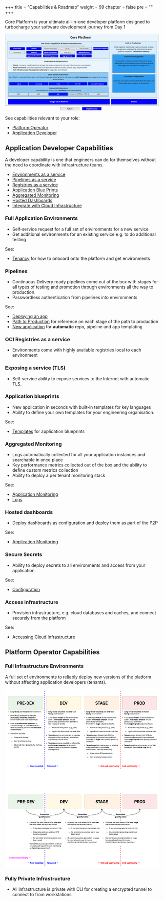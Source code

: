 +++
title = "Capabilities & Roadmap"
weight = 99
chapter = false
pre = ""
+++

Core Platform is your ultimate all-in-one developer platform designed to turbocharge your software development journey from Day 1

![overview.png](overview.png)

See capabilities relevant to your role:

* [Platform Operator](#platform-operator-capabilities)
* [Application Developer](#application-developer-capabilities)

## Application Developer Capabilities

A developer capability is one that engineers can do for themselves without the need
to coordinate with infrastructure teams.

* [Environments as a service](#full-application-environments)
* [Pipelines as a service](#pipelines)
* [Registries as a service](#oci-registries-as-a-service)
* [Application Blue Prints](#application-blueprints)
* [Aggregated Monitoring](#aggregated-monitoring)
* [Hosted Dashboards](#hosted-dashboards)
* [Integrate with Cloud Infrastructure](#access-infrastructure)

### Full Application Environments

* Self-service request for a full set of environments for a new service
* Get additional environments for an existing service e.g. to do additional testing

See:

* [Tenancy](/app/tenancy/) for how to onboard onto the platform and get environments

### Pipelines

* Continuous Delivery ready pipelines come out of the box with stages for all types of testing
and promotion through environments all the way to production.
* Passwordless authentication from pipelines into environments

See:

* [Deploying an app](/app/)
* [Path to Production](/p2p/) for reference on each stage of the path to production
* [New application](/app/new-app/) for **automatic** repo, pipeline and app templating

### OCI Registries as a service

* Environments come with highly available registries local to each environment

### Exposing a service (TLS)

* Self-service ability to expose services to the Internet with automatic TLS.

### Application blueprints

* New application in seconds with built-in templates for key languages
* Ability to define your own templates for your engineering organisation.

See:

* [Templates](/reference/software-templates/) for application blueprints

### Aggregated Monitoring

* Logs automatically collected for all your application instances and searchable in once place
* Key performance metrics collected out of the box and the ability to define custom metrics collection
* Ability to deploy a per tenant monitoring stack

See:

* [Application Monitoring](/app/app-monitoring)
* [Logs](/app/logs)

### Hosted dashboards

* Deploy dashboards as configuration and deploy them as part of the P2P

See:

* [Application Monitoring](/app/app-monitoring/)

### Secure Secrets

* Ability to deploy secrets to all environments and access from your application

See:

* [Configuration](/app/configuration/#sensitive-configuration)

### Access infrastructure

* Provision infrastructure, e.g. cloud databases and caches, and connect securely from the platform

See:

* [Accessing Cloud Infrastructure](/reference/accessing-cloud-infra/)

## Platform Operator Capabilities

### Full Infrastructure Environments

A full set of environments to reliably deploy new versions of the platform without affecting
application developers (tenants).

![Envs](envs.png)

### Fully Private Infrastructure

* All infrastructure is private with CLI for creating a encrypted tunnel to connect to from workstations
